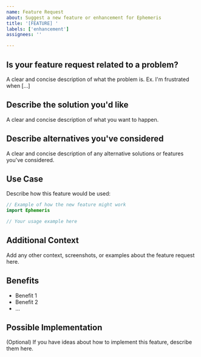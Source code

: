 ```yaml
---
name: Feature Request
about: Suggest a new feature or enhancement for Ephemeris
title: '[FEATURE] '
labels: ['enhancement']
assignees: ''

---
```


## Is your feature request related to a problem?
A clear and concise description of what the problem is. Ex. I'm frustrated when [...]

## Describe the solution you'd like
A clear and concise description of what you want to happen.

## Describe alternatives you've considered
A clear and concise description of any alternative solutions or features you've considered.

## Use Case
Describe how this feature would be used:
```swift
// Example of how the new feature might work
import Ephemeris

// Your usage example here
```

## Additional Context
Add any other context, screenshots, or examples about the feature request here.

## Benefits
- Benefit 1
- Benefit 2
- ...

## Possible Implementation
(Optional) If you have ideas about how to implement this feature, describe them here.
